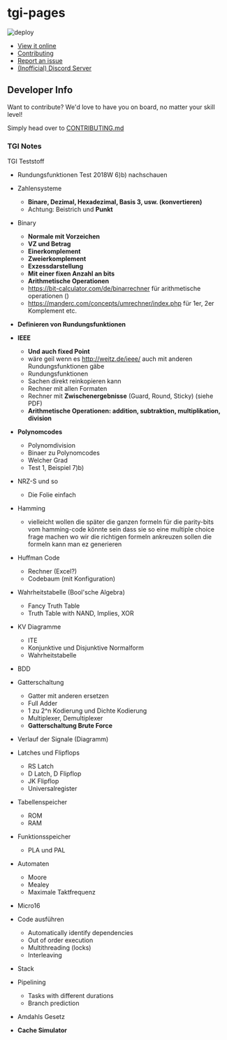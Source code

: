 # tgi-pages

<!--Krauti, Yousif, Moritz, Møxwell, eSportSuBZero, Daniel-->

![deploy](https://github.com/tuwien2020/tgi-pages/actions/workflows/deploy.yml/badge.svg)

- [View it online](https://tuwien2020.github.io/tgi-pages/#/)
- [Contributing](./CONTRIBUTING.md)
- [Report an issue](https://github.com/tuwien2020/tgi-pages/issues)
- [(Inofficial) Discord Server](https://discord.gg/bmChQgsagS)

## Developer Info

Want to contribute? We'd love to have you on board, no matter your skill level!

Simply head over to [CONTRIBUTING.md](./CONTRIBUTING.md)

### TGI Notes

TGI Teststoff

- Rundungsfunktionen Test 2018W 6)b) nachschauen
- Zahlensysteme
  - **Binare, Dezimal, Hexadezimal, Basis 3, usw. (konvertieren)**
  - Achtung: Beistrich und **Punkt**
- Binary
  - **Normale mit Vorzeichen**
  - **VZ und Betrag**
  - **Einerkomplement**
  - **Zweierkomplement**
  - **Exzessdarstellung**
  - **Mit einer fixen Anzahl an bits**
  - **Arithmetische Operationen**
  - https://bit-calculator.com/de/binarrechner für arithmetische operationen ()
  - https://manderc.com/concepts/umrechner/index.php für 1er, 2er Komplement etc.
- **Definieren von Rundungsfunktionen**
- **IEEE**
  - **Und auch fixed Point**
  - wäre geil wenn es http://weitz.de/ieee/ auch mit anderen Rundungsfunktionen gäbe
  - Rundungsfunktionen
  - Sachen direkt reinkopieren kann
  - Rechner mit allen Formaten
  - Rechner mit **Zwischenergebnisse** (Guard, Round, Sticky) (siehe PDF)
  - **Arithmetische Operationen: addition, subtraktion, multiplikation, division**
- **Polynomcodes**
  - Polynomdivision
  - Binaer zu Polynomcodes
  - Welcher Grad
  - Test 1, Beispiel 7)b)
- NRZ-S und so
  - Die Folie einfach
- Hamming
  - vielleicht wollen die später die ganzen formeln für die parity-bits vom hamming-code
    könnte sein dass sie so eine multiple choice frage machen wo wir die richtigen formeln ankreuzen sollen
    die formeln kann man ez generieren
- Huffman Code
  - Rechner (Excel?)
  - Codebaum (mit Konfiguration)
- Wahrheitstabelle (Bool'sche Algebra)
  - Fancy Truth Table
  - Truth Table with NAND, Implies, XOR
- KV Diagramme
  - ITE
  - Konjunktive und Disjunktive Normalform
  - Wahrheitstabelle
- BDD
- Gatterschaltung
  - Gatter mit anderen ersetzen
  - Full Adder
  - 1 zu 2^n Kodierung und Dichte Kodierung
  - Multiplexer, Demultiplexer
  - **Gatterschaltung Brute Force**
- Verlauf der Signale (Diagramm)
- Latches und Flipflops
  - RS Latch
  - D Latch, D Flipflop
  - JK Flipflop
  - Universalregister
- Tabellenspeicher
  - ROM
  - RAM
- Funktionsspeicher
  - PLA und PAL
- Automaten
  - Moore
  - Mealey
  - Maximale Taktfrequenz
- Micro16

- Code ausführen
  - Automatically identify dependencies
  - Out of order execution
  - Multithreading (locks)
  - Interleaving
- Stack
- Pipelining
  - Tasks with different durations
  - Branch prediction
- Amdahls Gesetz
- **Cache Simulator**
